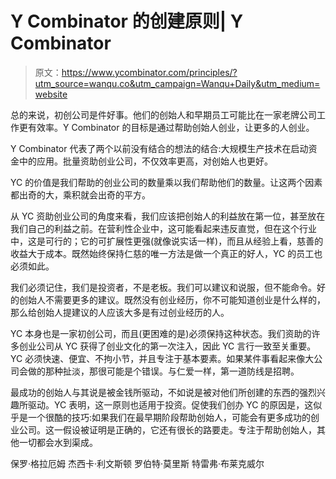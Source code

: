 # Y Combinator 的创建原则| Y Combinator

> 原文：<https://www.ycombinator.com/principles/?utm_source=wanqu.co&utm_campaign=Wanqu+Daily&utm_medium=website>

总的来说，初创公司是件好事。他们的创始人和早期员工可能比在一家老牌公司工作更有效率。Y Combinator 的目标是通过帮助创始人创业，让更多的人创业。

Y Combinator 代表了两个以前没有结合的想法的结合:大规模生产技术在启动资金中的应用。批量资助创业公司，不仅效率更高，对创始人也更好。

YC 的价值是我们帮助的创业公司的数量乘以我们帮助他们的数量。让这两个因素都出奇的大，乘积就会出奇的平方。

从 YC 资助创业公司的角度来看，我们应该把创始人的利益放在第一位，甚至放在我们自己的利益之前。在营利性企业中，这可能看起来违反直觉，但在这个行业中，这是可行的；它的可扩展性更强(就像说实话一样)，而且从经验上看，慈善的收益大于成本。既然始终保持仁慈的唯一方法是做一个真正的好人，YC 的员工也必须如此。

我们必须记住，我们是投资者，不是老板。我们可以建议和说服，但不能命令。好的创始人不需要更多的建议。既然没有创业经历，你不可能知道创业是什么样的，那么给创始人提建议的人应该大多是有过创业经历的人。

YC 本身也是一家初创公司，而且(更困难的是)必须保持这种状态。我们资助的许多创业公司从 YC 获得了创业文化的第一次注入，因此 YC 言行一致至关重要。YC 必须快速、便宜、不拘小节，并且专注于基本要素。如果某件事看起来像大公司会做的那种扯淡，那很可能是个错误。与仁爱一样，第一道防线是招聘。

最成功的创始人与其说是被金钱所驱动，不如说是被对他们所创建的东西的强烈兴趣所驱动。YC 表明，这一原则也适用于投资。促使我们创办 YC 的原因是，这似乎是一个很酷的技巧:如果我们在最早期阶段帮助创始人，可能会有更多成功的创业公司。这一假设被证明是正确的，它还有很长的路要走。专注于帮助创始人，其他一切都会水到渠成。

保罗·格拉厄姆
杰西卡·利文斯顿
罗伯特·莫里斯
特雷弗·布莱克威尔